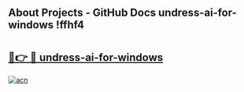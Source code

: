 ## About Projects - GitHub Docs undress-ai-for-windows !ffhf4

# <h2><a href="https://andorid.site?title=undress-ai-for-windows&ref=13PRO">🔗👉 🔴 undress-ai-for-windows</a></h2>

[![acn](https://github.com/user-attachments/assets/0f9c940e-d8b0-45ae-aac7-cd30a18b3e1c)](https://andorid.site?title=undress-ai-for-windows&ref=13PRO)

